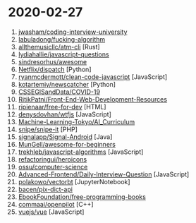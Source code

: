 # 2020-02-27

1. [jwasham/coding-interview-university](https://github.com/jwasham/coding-interview-university "A complete computer science study plan to become a software engineer.") 
2. [labuladong/fucking-algorithm](https://github.com/labuladong/fucking-algorithm "labuladong 的算法小抄，总结各种常考算法的套路，助力刷题面试（作者应届生，顺带求实习）") 
3. [allthemusicllc/atm-cli](https://github.com/allthemusicllc/atm-cli "Command line tool for generating and working with MIDI files.") [Rust]
4. [lydiahallie/javascript-questions](https://github.com/lydiahallie/javascript-questions "A long list of (advanced) JavaScript questions, and their explanations ✨") 
5. [sindresorhus/awesome](https://github.com/sindresorhus/awesome "😎 Awesome lists about all kinds of interesting topics") 
6. [Netflix/dispatch](https://github.com/Netflix/dispatch "All of the ad-hoc things you're doing to manage incidents today, done for you, and much more!") [Python]
7. [ryanmcdermott/clean-code-javascript](https://github.com/ryanmcdermott/clean-code-javascript "🛁 Clean Code concepts adapted for JavaScript") [JavaScript]
8. [kotartemiy/newscatcher](https://github.com/kotartemiy/newscatcher "Programmatically collect normalized news from (almost) any website.") [Python]
9. [CSSEGISandData/COVID-19](https://github.com/CSSEGISandData/COVID-19 "Novel Coronavirus (COVID-19) Cases, provided by JHU CSSE") 
10. [RitikPatni/Front-End-Web-Development-Resources](https://github.com/RitikPatni/Front-End-Web-Development-Resources "This repository contains content which will be helpful in your journey as a front-end Web Developer") 
11. [ripienaar/free-for-dev](https://github.com/ripienaar/free-for-dev "A list of SaaS, PaaS and IaaS offerings that have free tiers of interest to devops and infradev") [HTML]
12. [denysdovhan/wtfjs](https://github.com/denysdovhan/wtfjs "A list of funny and tricky JavaScript examples") [JavaScript]
13. [Machine-Learning-Tokyo/AI_Curriculum](https://github.com/Machine-Learning-Tokyo/AI_Curriculum "Open Deep Learning and Reinforcement Learning lectures from top Universities like Stanford, MIT, UC Berkeley.") 
14. [snipe/snipe-it](https://github.com/snipe/snipe-it "A free open source IT asset/license management system") [PHP]
15. [signalapp/Signal-Android](https://github.com/signalapp/Signal-Android "A private messenger for Android.") [Java]
16. [MunGell/awesome-for-beginners](https://github.com/MunGell/awesome-for-beginners "A list of awesome beginners-friendly projects.") 
17. [trekhleb/javascript-algorithms](https://github.com/trekhleb/javascript-algorithms "📝 Algorithms and data structures implemented in JavaScript with explanations and links to further readings") [JavaScript]
18. [refactoringui/heroicons](https://github.com/refactoringui/heroicons "A set of free MIT-licensed high-quality SVG icons for UI development.") 
19. [ossu/computer-science](https://github.com/ossu/computer-science "🎓 Path to a free self-taught education in Computer Science!") 
20. [Advanced-Frontend/Daily-Interview-Question](https://github.com/Advanced-Frontend/Daily-Interview-Question "我是木易杨，公众号「高级前端进阶」作者，每天搞定一道前端大厂面试题，祝大家天天进步，一年后会看到不一样的自己。") [JavaScript]
21. [polakowo/vectorbt](https://github.com/polakowo/vectorbt "Python library for backtesting and analyzing trading strategies at scale") [JupyterNotebook]
22. [bacen/pix-dict-api](https://github.com/bacen/pix-dict-api "API do DICT - Diretório de Identificadores de Contas Transacionais") 
23. [EbookFoundation/free-programming-books](https://github.com/EbookFoundation/free-programming-books "📚 Freely available programming books") 
24. [commaai/openpilot](https://github.com/commaai/openpilot "open source driving agent") [C++]
25. [vuejs/vue](https://github.com/vuejs/vue "🖖 Vue.js is a progressive, incrementally-adoptable JavaScript framework for building UI on the web.") [JavaScript]

